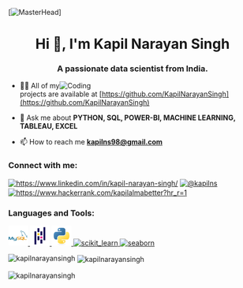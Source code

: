 [![MasterHead](https://encrypted-tbn0.gstatic.com/images?q=tbn:ANd9GcTrAaifNZOND0VVJ7SN2iYAD9qUmEwyEXhd2g&usqp=CAU
)]
<h1 align="center">Hi 👋, I'm Kapil Narayan Singh</h1>
<h3 align="center">A passionate data scientist from India.</h3>
<img align='right' alt='Coding' width='400' src='https://cdn.dribbble.com/users/1162077/screenshots/3848914/programmer.gif'>

- 👨‍💻 All of my projects are available at [https://github.com/KapilNarayanSingh](https://github.com/KapilNarayanSingh)

- 💬 Ask me about **PYTHON, SQL, POWER-BI, MACHINE LEARNING, TABLEAU, EXCEL**

- 📫 How to reach me **kapilns98@gmail.com**

<h3 align="left">Connect with me:</h3>
<p align="left">
<a href="https://linkedin.com/in/https://www.linkedin.com/in/kapil-narayan-singh/" target="blank"><img align="center" src="https://raw.githubusercontent.com/rahuldkjain/github-profile-readme-generator/master/src/images/icons/Social/linked-in-alt.svg" alt="https://www.linkedin.com/in/kapil-narayan-singh/" height="30" width="40" /></a>
<a href="https://medium.com/@kapilns" target="blank"><img align="center" src="https://raw.githubusercontent.com/rahuldkjain/github-profile-readme-generator/master/src/images/icons/Social/medium.svg" alt="@kapilns" height="30" width="40" /></a>
<a href="https://www.hackerrank.com/https://www.hackerrank.com/kapilalmabetter?hr_r=1" target="blank"><img align="center" src="https://raw.githubusercontent.com/rahuldkjain/github-profile-readme-generator/master/src/images/icons/Social/hackerrank.svg" alt="https://www.hackerrank.com/kapilalmabetter?hr_r=1" height="30" width="40" /></a>
</p>

<h3 align="left">Languages and Tools:</h3>
<p align="left"> <a href="https://www.mysql.com/" target="_blank" rel="noreferrer"> <img src="https://raw.githubusercontent.com/devicons/devicon/master/icons/mysql/mysql-original-wordmark.svg" alt="mysql" width="40" height="40"/> </a> <a href="https://pandas.pydata.org/" target="_blank" rel="noreferrer"> <img src="https://raw.githubusercontent.com/devicons/devicon/2ae2a900d2f041da66e950e4d48052658d850630/icons/pandas/pandas-original.svg" alt="pandas" width="40" height="40"/> </a> <a href="https://www.python.org" target="_blank" rel="noreferrer"> <img src="https://raw.githubusercontent.com/devicons/devicon/master/icons/python/python-original.svg" alt="python" width="40" height="40"/> </a> <a href="https://scikit-learn.org/" target="_blank" rel="noreferrer"> <img src="https://upload.wikimedia.org/wikipedia/commons/0/05/Scikit_learn_logo_small.svg" alt="scikit_learn" width="40" height="40"/> </a> <a href="https://seaborn.pydata.org/" target="_blank" rel="noreferrer"> <img src="https://seaborn.pydata.org/_images/logo-mark-lightbg.svg" alt="seaborn" width="40" height="40"/> </a> </p>

<p><img align="left" src="https://github-readme-stats.vercel.app/api/top-langs?username=kapilnarayansingh&show_icons=true&locale=en&layout=compact" alt="kapilnarayansingh" /></p>

<p>&nbsp;<img align="center" src="https://github-readme-stats.vercel.app/api?username=kapilnarayansingh&show_icons=true&locale=en" alt="kapilnarayansingh" /></p>

<p><img align="center" src="https://github-readme-streak-stats.herokuapp.com/?user=kapilnarayansingh&" alt="kapilnarayansingh" /></p>

